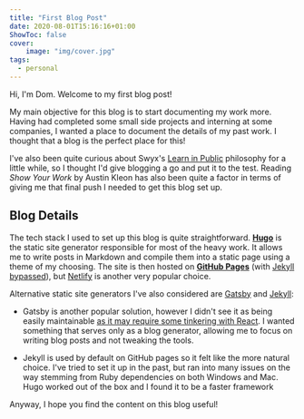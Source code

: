 ```yaml
---
title: "First Blog Post"
date: 2020-08-01T15:16:16+01:00
ShowToc: false
cover:
    image: "img/cover.jpg"
tags:
  - personal
---
```


Hi, I'm Dom. Welcome to my first blog post!

My main objective for this blog is to start documenting my work more. Having had completed some small side projects and interning at some companies, I wanted a place to document the details of my past work. I thought that a blog is the perfect place for this!

I've also been quite curious about Swyx's [Learn in Public](https://www.swyx.io/learn-in-public/) philosophy for a little while, so I thought I'd give blogging a go and put it to the test. Reading *Show Your Work* by Austin Kleon has also been quite a factor in terms of giving me that final push I needed to get this blog set up.

## Blog Details

The tech stack I used to set up this blog is quite straightforward. [**Hugo**](https://gohugo.io/) is the static site generator responsible for most of the heavy work. It allows me to write posts in Markdown and compile them into a static page using a theme of my choosing. The site is then hosted on [**GitHub Pages**](https://pages.github.com/) (with [Jekyll bypassed](https://github.blog/2009-12-29-bypassing-jekyll-on-github-pages/)), but [Netlify](https://www.netlify.com/) is another very popular choice.

Alternative static site generators I've also considered are [Gatsby](https://www.gatsbyjs.org/) and [Jekyll](https://jekyllrb.com/):

- Gatsby is another popular solution, however I didn't see it as being easily maintainable [as it may require some tinkering with React](https://www.freecodecamp.org/news/gatsby-vs-hugo-a-detailed-comparison-e78d94f640fc/). I wanted something that serves only as a blog generator, allowing me to focus on writing blog posts and not tweaking the tools.

- Jekyll is used by default on GitHub pages so it felt like the more natural choice. I've tried to set it up in the past, but ran into many issues on the way stemming from Ruby dependencies on both Windows and Mac. Hugo worked out of the box and I found it to be a faster framework

Anyway, I hope you find the content on this blog useful!
